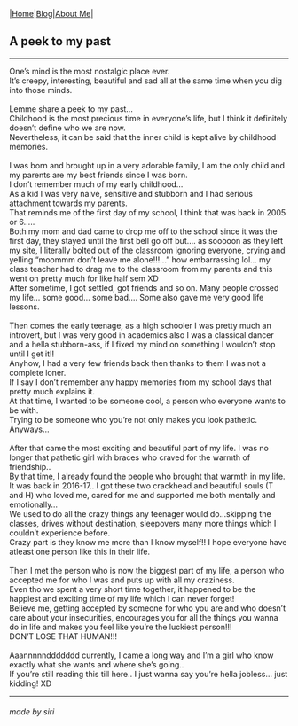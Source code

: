 |[Home](README.md)|[Blog](Blog.md)|[About Me](about.md)|

## A peek to my past
---
One’s mind is the most nostalgic place ever.
<br>It’s creepy, interesting, beautiful and sad all at the same time
when you dig into those minds.
<br>
<br>Lemme share a peek to my past…
<br>Childhood is the most precious time in everyone’s life, but I
think it definitely doesn’t define who we are now.
<br>Nevertheless, it can be said that the inner child is kept alive by 
childhood memories.
<br>
<br>I was born and brought up in a very adorable family, I am the 
only child and my parents are my best friends since I was 
born.
<br>I don’t remember much of my early childhood…
<br>As a kid I was very naive, sensitive and stubborn and I had 
serious attachment towards my parents.
<br>That reminds me of the first day of my school, I think that was 
back in 2005 or 6…..
<br>Both my mom and dad came to drop me off to the school 
since it was the first day, they stayed until the first bell go off 
but…. as sooooon as they left my site, I literally bolted out of 
the classroom ignoring everyone, crying and yelling 
“moommm don’t leave me alone!!!...” how embarrassing
lol… my class teacher had to drag me to the classroom from 
my parents and this went on pretty much for like half sem XD
<br>After sometime, I got settled, got friends and so on.
Many people crossed my life… some good… some bad…. 
Some also gave me very good life lessons.
<br>
<br>Then comes the early teenage, as a high schooler I was pretty 
much an introvert, but I was very good in academics also I
was a classical dancer and a hella stubborn-ass, if I fixed my 
mind on something I wouldn’t stop until I get it!!
<br>Anyhow, I had a very few friends back then thanks to them I
was not a complete loner.
<br>If I say I don’t remember any happy memories from my 
school days that pretty much explains it.
<br>At that time, I wanted to be someone cool, a person who 
everyone wants to be with.
<br>Trying to be someone who you’re not only makes you look 
pathetic. Anyways…
<br>
<br>After that came the most exciting and beautiful part of my 
life. I was no longer that pathetic girl with braces who craved 
for the warmth of friendship..
<br>By that time, I already found the people who brought that 
warmth in my life.
<br>It was back in 2016-17.. I got these two crackhead and 
beautiful souls (T and H) who loved me, cared for me and 
supported me both mentally and emotionally…
<br>We used to do all the crazy things any teenager would 
do…skipping the classes, drives without destination, 
sleepovers many more things which I couldn’t experience 
before.
<br>Crazy part is they know me more than I know myself!!
I hope everyone have atleast one person like this in their life.
<br>
<br>Then I met the person who is now the biggest part of my life, 
a person who accepted me for who I was and puts up with all 
my craziness.
<br>Even tho we spent a very short time together, it happened to 
be the happiest and exciting time of my life which I can never 
forget!
<br>Believe me, getting accepted by someone for who you are and 
who doesn’t care about your insecurities, encourages you for 
all the things you wanna do in life and makes you feel like 
you’re the luckiest person!!!
<br>DON’T LOSE THAT HUMAN!!!
<br>
<br>Aaannnnnddddddd currently, I came a long way and I’m a girl 
who know exactly what she wants and where she’s going..
<br>If you’re still reading this till here.. I just wanna say you’re 
hella jobless… just kidding! XD


---
###### made by siri
